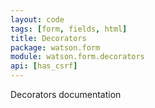 ```yaml
---
layout: code
tags: [form, fields, html]
title: Decorators
package: watson.form
module: watson.form.decorators
api: [has_csrf]
---
```


Decorators documentation